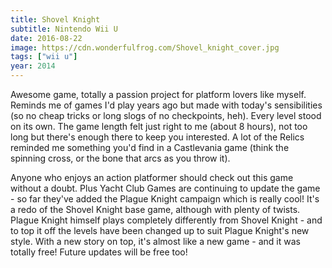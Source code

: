 ```yaml
---
title: Shovel Knight
subtitle: Nintendo Wii U
date: 2016-08-22
image: https://cdn.wonderfulfrog.com/Shovel_knight_cover.jpg
tags: ["wii u"]
year: 2014
---
```


Awesome game, totally a passion project for platform lovers like myself. Reminds me of games I'd play years ago but made with today's sensibilities (so no cheap tricks or long slogs of no checkpoints, heh). Every level stood on its own. The game length felt just right to me (about 8 hours), not too long but there's enough there to keep you interested. A lot of the Relics reminded me something you'd find in a Castlevania game (think the spinning cross, or the bone that arcs as you throw it).

Anyone who enjoys an action platformer should check out this game without a doubt. Plus Yacht Club Games are continuing to update the game - so far they've added the Plague Knight campaign which is really cool! It's a redo of the Shovel Knight base game, although with plenty of twists. Plague Knight himself plays completely differently from Shovel Knight - and to top it off the levels have been changed up to suit Plague Knight's new style. With a new story on top, it's almost like a new game - and it was totally free! Future updates will be free too!
